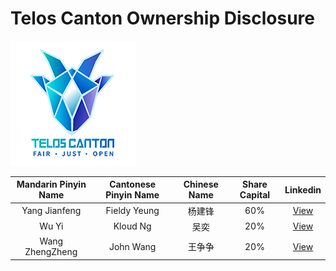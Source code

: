 # Telos Canton Ownership Disclosure

![](https://raw.githubusercontent.com/Telos-Canton/TelosCanton-Docs/master/images/telos-canton-logo-slogan-200X200.png)

| Mandarin Pinyin Name | Cantonese Pinyin Name | Chinese Name | Share Capital |                           Linkedin                           |
| :------------------: | :-------------------: | :----------: | :-----------: | :----------------------------------------------------------: |
|    Yang Jianfeng     |     Fieldy Yeung      |    杨建锋    |      60%      | [View](https://www.linkedin.com/in/fieldy-jianfeng-yang-0ab17188/) |
|        Wu Yi         |       Kloud Ng        |     吴奕     |      20%      |     [View](https://www.linkedin.com/in/yi-wu-40a296134/)     |
|   Wang ZhengZheng    |       John Wang       |    王争争    |      20%      |     [View](https://www.linkedin.com/in/john-w-878045b0/)     |

